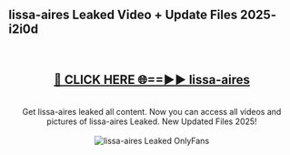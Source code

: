 <h2>lissa-aires Leaked Video + Update Files 2025- i2i0d</h2>
<br>
<div align="center">
<h2><a href="https://libra.edu.pl?lissa-aires" rel="nofollow">🔴 CLICK HERE 🌐==►► lissa-aires</a></h2>
<br>
Get lissa-aires leaked all content. Now you can access all videos and pictures of lissa-aires Leaked. New Updated Files 2025!
<br>
<br>
<a href="https://libra.edu.pl?lissa-aires" rel="nofollow" data-target="animated-image.originalLink"><img src="https://i.ibb.co.com/WyWwxjT/player-gif2.gif" alt="lissa-aires Leaked OnlyFans" style="max-width: 100%; display: inline-block;" data-target="animated-image.originalImage"></a>
</div>
<br>